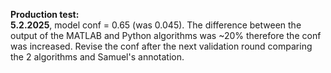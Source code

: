**Production test:** <br>
**5.2.2025**, model conf = 0.65 (was 0.045). The difference between the output of the MATLAB and Python algorithms was ~20% therefore the conf was increased. Revise the conf after the next validation round comparing the 2 algorithms and Samuel's annotation.
